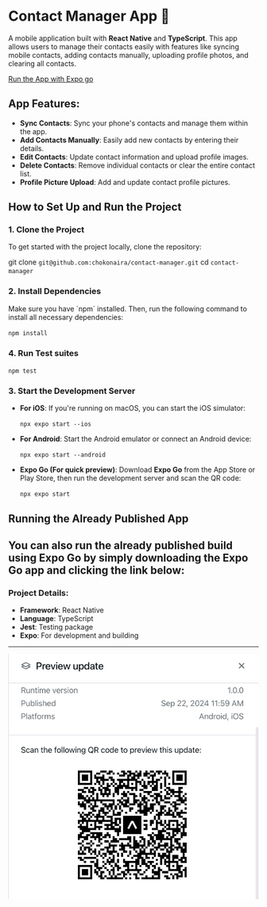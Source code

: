 # Contact Manager App 📱

A mobile application built with **React Native** and **TypeScript**. This app allows users to manage their contacts easily with features like syncing mobile contacts, adding contacts manually, uploading profile photos, and clearing all contacts.

[Run the App with Expo go](https://expo.dev/preview/update?message=feat%3A%20Refactor%20gitlab%20workflow%20file%20and%20eas.json%0Aadds%20eas%20auto%20update%20for%20staging%20and%20prod%20env%0Aadds%20production.yml%20workflow&updateRuntimeVersion=1.0.0&createdAt=2024-09-22T09%3A59%3A33.618Z&slug=exp&projectId=45817b8c-8c28-4c71-a832-01b76ab9b113&group=3cb4bc31-57b1-4bb5-9437-85d827e24f59)


## App Features:
- **Sync Contacts**: Sync your phone's contacts and manage them within the app.
- **Add Contacts Manually**: Easily add new contacts by entering their details.
- **Edit Contacts**: Update contact information and upload profile images.
- **Delete Contacts**: Remove individual contacts or clear the entire contact list.
- **Profile Picture Upload**: Add and update contact profile pictures.
  
## How to Set Up and Run the Project

### 1. Clone the Project
To get started with the project locally, clone the repository:

git clone `git@github.com:chokonaira/contact-manager.git`
cd `contact-manager`

### 2. Install Dependencies
Make sure you have \`npm\` installed. Then, run the following command to install all necessary dependencies:

`npm install`

### 4. Run Test suites

`npm test`

### 3. Start the Development Server

- **For iOS**:
  If you're running on macOS, you can start the iOS simulator:

  `npx expo start --ios`

- **For Android**:
  Start the Android emulator or connect an Android device:

  `npx expo start --android`

- **Expo Go (For quick preview)**:
  Download **Expo Go** from the App Store or Play Store, then run the development server and scan the QR code:

  `npx expo start`

## Running the Already Published App

You can also run the already published build using **Expo Go** by simply downloading the Expo Go app and clicking the link below:
---

### Project Details:
- **Framework**: React Native
- **Language**: TypeScript
- **Jest**: Testing package
- **Expo**: For development and building

---

![Scan QR code](assets/images/qr-code.png)
